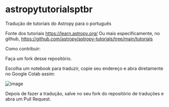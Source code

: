 # astropytutorialsptbr
Tradução de tutoriais do Astropy para o português

Fonte dos tutoriais https://learn.astropy.org/
Ou mais especificamente, no github, https://github.com/astropy/astropy-tutorials/tree/main/tutorials

Como contribuir: 

Faça um fork desse repositório.

Escolha um notebook para traduzir, copie seu endereço e abra diretamente no Google Colab assim:

![image](https://user-images.githubusercontent.com/8430139/144924872-9c272c07-d0a1-4c73-bda7-e1915f087dfc.png)

Depois de fazer a tradução, salve no seu fork do repositório de traduções e abra um Pull Request. 


